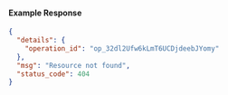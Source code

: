 <!-- Code generated for API Clients. DO NOT EDIT. -->

#### Example Response

```json
{
  "details": {
    "operation_id": "op_32dl2Ufw6kLmT6UCDjdeebJYomy"
  },
  "msg": "Resource not found",
  "status_code": 404
}
```
